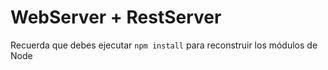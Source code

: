 # WebServer + RestServer

Recuerda que debes ejecutar `npm install` para reconstruir los módulos de Node
